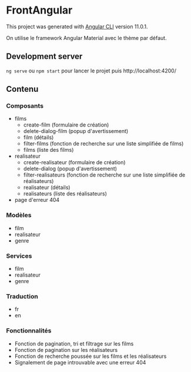 # FrontAngular

This project was generated with [Angular CLI](https://github.com/angular/angular-cli) version 11.0.1.

On utilise le framework Angular Material avec le thème par défaut.

## Development server

`ng serve` ou `npm start` pour lancer le projet puis http://localhost:4200/

## Contenu

### Composants

* films
  * create-film (formulaire de création)
  * delete-dialog-film (popup d'avertissement)
  * film (détails)
  * filter-films (fonction de recherche sur une liste simplifiée de films)
  * films (liste des films)
* realisateur
  * create-realisateur (formulaire de création)
  * delete-dialog (popup d'avertissement)
  * filter-realisateurs (fonction de recherche sur une liste simplifiée de réalisateurs)
  * realisateur (détails)
  * realisateurs (liste des réalisateurs)
* page d'erreur 404

### Modèles

* film
* realisateur
* genre

### Services

* film
* realisateur
* genre

### Traduction

* fr
* en

### Fonctionnalités

* Fonction de pagination, tri et filtrage sur les films
* Fonction de pagination sur les réalisateurs
* Fonction de recherche poussée sur les films et les réalisateurs
* Signalement de page introuvable avec une erreur 404
